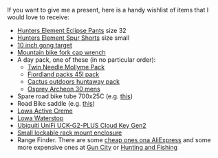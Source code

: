 If you want to give me a present, here is a handy wishlist of items that I would love to receive:
- [Hunters Element Eclipse Pants](https://www.hunterselement.co.nz/collections/all/products/eclipse-pants) size 32
- [Hunters Element Spur Shorts](https://www.hunterselement.co.nz/products/spur-shorts) size small
- [10 inch gong target](https://www.guncity.com/king-gong-ar500-10-steel-gong-target-stand-349209)
- [Mountain bike fork cap wrench](https://www.aliexpress.com/item/1005002739639452.html?src=google&src=google&albch=shopping&acnt=494-037-6276&slnk=&plac=&mtctp=&albbt=Google_7_shopping&albagn=888888&isSmbAutoCall=false&needSmbHouyi=false&albcp=9444695485&albag=99457316601&trgt=1459734606882&crea=en1005002739639452&netw=u&device=c&albpg=1459734606882&albpd=en1005002739639452&gclid=Cj0KCQiA5OuNBhCRARIsACgaiqUmmpHpWEyve4TGS206fR96C5vzIE5YWx6UU_OmEHckx66tXHrdVs0aAqshEALw_wcB&gclsrc=aw.ds&aff_fcid=aa201975165d4cf08c842b65da280cd7-1639693826252-02453-UneMJZVf&aff_fsk=UneMJZVf&aff_platform=aaf&sk=UneMJZVf&aff_trace_key=aa201975165d4cf08c842b65da280cd7-1639693826252-02453-UneMJZVf&terminal_id=339cc55b26f14e8293fd0f5c5d174e49)
- A day pack, one of these (in no particular order):
  - [Twin Needle Mollyme Pack](https://twinneedle.co.nz/products/mollyme-pack)
  - [Fiordland packs 45l pack](https://fiordlandpacks.nz/shop/45l-pack/)
  - [Cactus outdoors huntaway pack](https://cactusoutdoor.co.nz/products/huntaway)
  - [Osprey Archeon 30 mens](https://www.osprey.com/us/en/product/archeon-30-men-s-ARCHEON30MS20_198.html)
- Spare road bike tube 700x25C (e.g. [this](https://www.myride.co.nz/products/277857-0001-kda-tube-700x2028-fvpv-60-50-black))
- Road Bike saddle (e.g. [this](https://www.evocycles.co.nz/Product/343313/product?variation_id=343314&gclid=Cj0KCQiA5OuNBhCRARIsACgaiqVns9hwSWolKDVBgFhhyBC02jR3RYoLAO27eNLPfwXSvBRk7jm1-8MaAtRrEALw_wcB))
- [Lowa Active Creme](https://lowa.co.nz/products/lowa-active-creme-75ml)
- [Lowa Waterstop](https://www.huntingandfishing.co.nz/lowa-water-stop-pro-spray-300ml.html)
- [Ubiquiti UniFi UCK-G2-PLUS Cloud Key Gen2](https://www.pbtech.co.nz/product/NAPUBI6002/Ubiquiti-UniFi-UCK-G2-PLUS-Cloud-Key-Gen2-PLUS?gclid=Cj0KCQiAzfuNBhCGARIsAD1nu-__u4-576wG52HRqw2PYVpbnr4k1YMKhwTmxi17FUb3Z8BVkiMK9xYaApeqEALw_wcB)
- [Small lockable rack mount enclosure](https://www.jaycar.co.nz/6u-rack-mount-enclosure-flatpack/p/HB5170?gclid=Cj0KCQiAzfuNBhCGARIsAD1nu-9Qrhs7d5i1JwuNQB7OAdR6z6poAvQRrYVjnAQ0ru7romrTF-X_E1YaAjP3EALw_wcB)
- Range Finder. There are some [cheap ones ona AliExpress](https://www.aliexpress.com/wholesale?SearchText=rang+finder) and some more expensive ones at [Gun City](https://www.guncity.com/optics/other/rangefinders?sort=price1%20asc) or [Hunting and Fishing](https://www.huntingandfishing.co.nz/hunting-gear/optics/rangefinders.html?sort_by=price_min_to_max)
